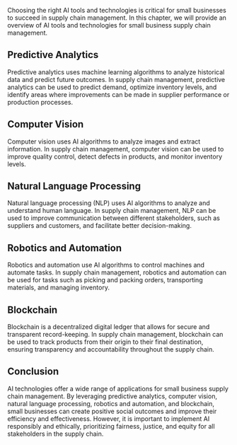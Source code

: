 
Choosing the right AI tools and technologies is critical for small businesses to succeed in supply chain management. In this chapter, we will provide an overview of AI tools and technologies for small business supply chain management.

Predictive Analytics
--------------------

Predictive analytics uses machine learning algorithms to analyze historical data and predict future outcomes. In supply chain management, predictive analytics can be used to predict demand, optimize inventory levels, and identify areas where improvements can be made in supplier performance or production processes.

Computer Vision
---------------

Computer vision uses AI algorithms to analyze images and extract information. In supply chain management, computer vision can be used to improve quality control, detect defects in products, and monitor inventory levels.

Natural Language Processing
---------------------------

Natural language processing (NLP) uses AI algorithms to analyze and understand human language. In supply chain management, NLP can be used to improve communication between different stakeholders, such as suppliers and customers, and facilitate better decision-making.

Robotics and Automation
-----------------------

Robotics and automation use AI algorithms to control machines and automate tasks. In supply chain management, robotics and automation can be used for tasks such as picking and packing orders, transporting materials, and managing inventory.

Blockchain
----------

Blockchain is a decentralized digital ledger that allows for secure and transparent record-keeping. In supply chain management, blockchain can be used to track products from their origin to their final destination, ensuring transparency and accountability throughout the supply chain.

Conclusion
----------

AI technologies offer a wide range of applications for small business supply chain management. By leveraging predictive analytics, computer vision, natural language processing, robotics and automation, and blockchain, small businesses can create positive social outcomes and improve their efficiency and effectiveness. However, it is important to implement AI responsibly and ethically, prioritizing fairness, justice, and equity for all stakeholders in the supply chain.
